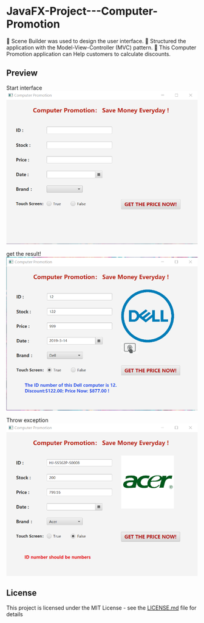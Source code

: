 # JavaFX-Project---Computer-Promotion
	Scene Builder was used to design the user interface.
	Structured the application with the Model-View-Controller (MVC) pattern.
	This Computer Promotion application can Help customers to calculate discounts.

## Preview
Start interface
![](mdPics/start_interface.png)


get the result!
![](mdPics/throw_exception.png)


Throw exception
![](mdPics/result.png)


## License

This project is licensed under the MIT License - see the [LICENSE.md](LICENSE.md) file for details



